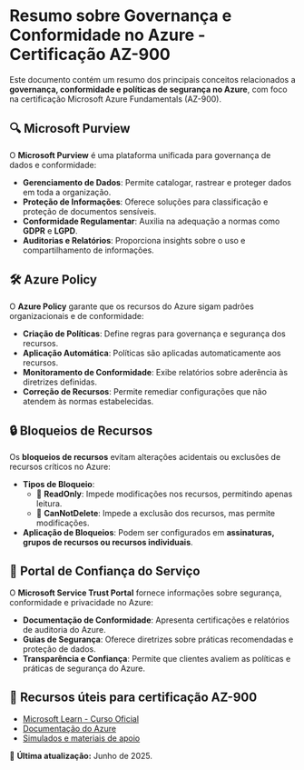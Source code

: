 # Resumo sobre Governança e Conformidade no Azure - Certificação AZ-900

Este documento contém um resumo dos principais conceitos relacionados a **governança, conformidade e políticas de segurança no Azure**, com foco na certificação Microsoft Azure Fundamentals (AZ-900).

## 🔍 Microsoft Purview
O **Microsoft Purview** é uma plataforma unificada para governança de dados e conformidade:

- **Gerenciamento de Dados**: Permite catalogar, rastrear e proteger dados em toda a organização.
- **Proteção de Informações**: Oferece soluções para classificação e proteção de documentos sensíveis.
- **Conformidade Regulamentar**: Auxilia na adequação a normas como **GDPR** e **LGPD**.
- **Auditorias e Relatórios**: Proporciona insights sobre o uso e compartilhamento de informações.

## 🛠️ Azure Policy
O **Azure Policy** garante que os recursos do Azure sigam padrões organizacionais e de conformidade:

- **Criação de Políticas**: Define regras para governança e segurança dos recursos.
- **Aplicação Automática**: Políticas são aplicadas automaticamente aos recursos.
- **Monitoramento de Conformidade**: Exibe relatórios sobre aderência às diretrizes definidas.
- **Correção de Recursos**: Permite remediar configurações que não atendem às normas estabelecidas.

## 🔒 Bloqueios de Recursos
Os **bloqueios de recursos** evitam alterações acidentais ou exclusões de recursos críticos no Azure:

- **Tipos de Bloqueio**:
  - 🔹 **ReadOnly**: Impede modificações nos recursos, permitindo apenas leitura.
  - 🔹 **CanNotDelete**: Impede a exclusão dos recursos, mas permite modificações.
- **Aplicação de Bloqueios**: Podem ser configurados em **assinaturas, grupos de recursos ou recursos individuais**.

## 🔑 Portal de Confiança do Serviço
O **Microsoft Service Trust Portal** fornece informações sobre segurança, conformidade e privacidade no Azure:

- **Documentação de Conformidade**: Apresenta certificações e relatórios de auditoria do Azure.
- **Guias de Segurança**: Oferece diretrizes sobre práticas recomendadas e proteção de dados.
- **Transparência e Confiança**: Permite que clientes avaliem as políticas e práticas de segurança do Azure.

## 🎯 Recursos úteis para certificação AZ-900
- [Microsoft Learn - Curso Oficial](https://learn.microsoft.com/pt-br/certifications/azure-fundamentals/)
- [Documentação do Azure](https://learn.microsoft.com/pt-br/azure/)
- [Simulados e materiais de apoio](https://www.examtopics.com/exams/microsoft/az-900/)

📌 **Última atualização:** Junho de 2025.
